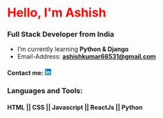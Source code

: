 <h1 align="left"><span style="color:red">Hello, I'm Ashish</span></h1>
<h3 align="left">Full Stack Developer from India</h3>

-  I’m currently learning **Python & Django**
-  Email-Address: **ashishkumar66531@gmail.com**
#### Contact me: <img src="linkedin-original.svg" width="15" height="15"/> 



### Languages and Tools:
#### HTML || CSS || Javascript || ReactJs || Python 


